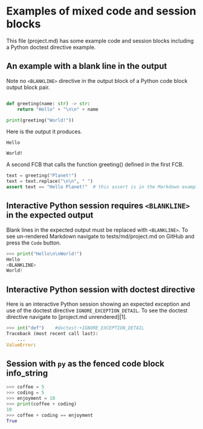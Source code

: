 # Examples of mixed code and session blocks

This file (project.md) has some example code and session blocks
including a Python doctest directive example.

## An example with a blank line in the output

Note no `<BLANKLINE>` directive in the output block of a Python
code block output block pair.

```python

def greeting(name: str) -> str:
    return "Hello" + "\n\n" + name

print(greeting("World!"))
```

Here is the output it produces.

```expected-output
Hello

World!
```

A second FCB that calls the function greeting() defined in the first FCB.

```python
text = greeting("Planet!")
text = text.replace("\n\n", " ")
assert text == "Hello Planet!"  # this assert is in the Markdown example.
```

## Interactive Python session requires `<BLANKLINE>` in the expected output

Blank lines in the expected output must be replaced with `<BLANKLINE>`.
To see un-rendered Markdown navigate to tests/md/project.md on GitHub
and press the `Code` button.

```py
>>> print("Hello\n\nWorld!")
Hello
<BLANKLINE>
World!
```

## Interactive Python session with doctest directive

Here is an interactive Python session showing an
expected exception and use of the doctest directive
`IGNORE_EXCEPTION_DETAIL`.
To see the doctest directive navigate to [project.md unrendered][1].

```py
>>> int("def")    #doctest:+IGNORE_EXCEPTION_DETAIL
Traceback (most recent call last):
    ...
ValueError:
```

## Session with `py` as the fenced code block info_string

```py
>>> coffee = 5
>>> coding = 5
>>> enjoyment = 10
>>> print(coffee + coding)
10
>>> coffee + coding == enjoyment
True
```
